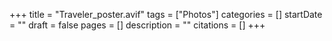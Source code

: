 +++
title = "Traveler_poster.avif"
tags = ["Photos"]
categories = []
startDate = ""
draft = false
pages = []
description = ""
citations = []
+++

